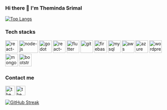 ### Hi there 👋 I'm Theminda Srimal

[![Top Langs](https://github-readme-stats.vercel.app/api/top-langs/?username=themindasrimal&layout=compact&theme=blue-green&hide=jupyter%20notebook&langs_count=10)](https://github.com/themindasrimal/github-readme-stats)

### Tech stacks
<!-- BLOG-POST-LIST:START -->
<!-- BLOG-POST-LIST:END -->

<p align="left">
  <img src="https://www.vectorlogo.zone/logos/reactjs/reactjs-icon.svg" alt="react-js" width="40" height="40"/> 
  <img src="https://www.vectorlogo.zone/logos/nodejs/nodejs-ar21.svg" alt="node-js" width="60" height="40"/> 
  <img src="https://www.vectorlogo.zone/logos/godotengine/godotengine-icon.svg" alt="godot" width="40" height="40"/>
  <img src="https://www.vectorlogo.zone/logos/arduino/arduino-icon.svg" alt="react-js" width="40" height="40"/> 
  <img src="https://www.vectorlogo.zone/logos/flutterio/flutterio-icon.svg" alt="flutter" width="40" height="40"/> 
  <img src="https://www.vectorlogo.zone/logos/git-scm/git-scm-icon.svg" alt="git" width="40" height="40"/> 
  <img src="https://www.vectorlogo.zone/logos/firebase/firebase-icon.svg" alt="firebase" width="40" height="40"/> 
  <img src="https://www.vectorlogo.zone/logos/mysql/mysql-icon.svg" alt="mysql" width="40" height="40"/>
  <img src="https://www.vectorlogo.zone/logos/amazon_aws/amazon_aws-icon.svg" alt="aws" width="40" height="40"/>
  <img src="https://www.vectorlogo.zone/logos/microsoft_azure/microsoft_azure-icon.svg" alt="azure" width="40" height="40"/>
  <img src="https://www.vectorlogo.zone/logos/tensorflow/tensorflow-icon.svg" alt="wordpress" width="40" height="40"/>   
  <img src="https://www.vectorlogo.zone/logos/mongodb/mongodb-icon.svg" alt="mongodb" width="40" height="40"/>   
  <img src="https://www.vectorlogo.zone/logos/getbootstrap/getbootstrap-icon.svg" alt="bootstrap" width="40" height="40"/> 
</p>

### Contact me

<p align="left">
<a href="https://www.linkedin.com/in/theminda-srimal-0a895a189/" target="blank"><img align="center" src="https://cdn.jsdelivr.net/npm/simple-icons@3.0.1/icons/linkedin.svg" alt="themindasrimal" height="30" width="30" /></a>
<a href="https://www.facebook.com/theminda.srimal.7" target="blank"><img align="center" src="https://cdn.jsdelivr.net/npm/simple-icons@3.0.1/icons/facebook.svg" alt="themindasrimal" height="30" width="30" /></a>
</p>

[![GitHub Streak](https://github-readme-streak-stats.herokuapp.com/?user=themindasrimal&count_private=true&show_icons=true&theme=highcontrast)](https://github.com/themindasriaml/github-readme-streak-stats)
